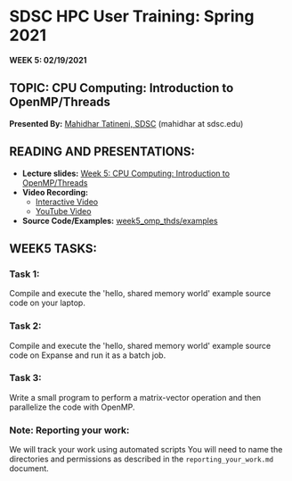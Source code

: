 
# SDSC HPC User Training: Spring 2021

**WEEK 5: 02/19/2021**

## TOPIC: CPU Computing: Introduction to OpenMP/Threads	

**Presented By:** [Mahidhar Tatineni, SDSC](https://www.sdsc.edu/research/researcher_spotlight/tatineni_mahidhar.html)  (mahidhar at sdsc.edu)

## READING AND PRESENTATIONS:

* **Lecture slides:** [Week 5: CPU Computing: Introduction to OpenMP/Threads	](https://github.com/sdsc-hpc-training-org/hpc-training-2021/blob/main/week4_cuda_python/SDSC_HPC_Training_CUDA_Python.pdf)
* **Video Recording:** 
   * [Interactive Video](https://education.sdsc.edu/training/hpc_user_training_2021/week5)
   * [YouTube Video](https://www.youtube.com/watch?v=gIJF2YD56g0)
* **Source Code/Examples:** [week5_omp_thds/examples](https://github.com/sdsc-hpc-training-org/hpc-training-2021/tree/main/week5_omp_thds/examples)



## WEEK5 TASKS:

### Task 1: 
Compile and execute the 'hello, shared memory world' example source code on your laptop.

### Task 2:
Compile and execute the 'hello, shared memory world' example source code on Expanse and run it as a batch job.

### Task 3: 
Write a small program to perform a matrix-vector operation and then parallelize the code with OpenMP. 

### Note: Reporting your work:
We will track your work using automated scripts
You will need to name the directories and permissions as described in the ``reporting_your_work.md`` document.
